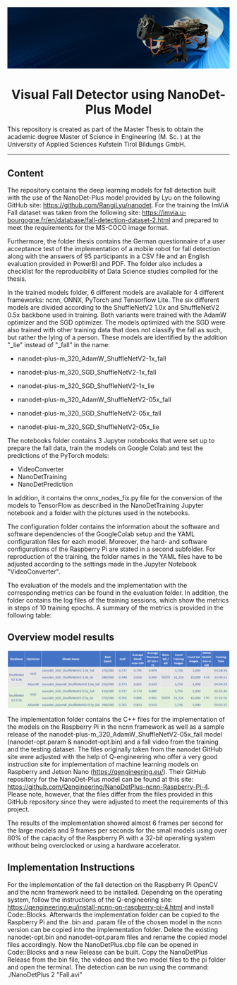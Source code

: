 <div align="center">

<img src="notebooks/pictures/Romeo.png" />

# Visual Fall Detector using NanoDet-Plus Model

</div>

This repository is created as part of the Master Thesis to obtain the academic degree Master of Science in Engineering (M. Sc. ) at the University of Applied Sciences Kufstein Tirol Bildungs GmbH. 

****
## Content

The repository contains the deep learning models for fall detection built with the use of the NanoDet-Plus model provided by Lyu on the following GitHub site: https://github.com/RangiLyu/nanodet. For the training the ImViA Fall dataset was taken from the following site: https://imvia.u-bourgogne.fr/en/database/fall-detection-dataset-2.html and prepared to meet the requirements for the MS-COCO image format.

Furthermore, the folder thesis contains the German questionnaire of a user acceptance test of the implementation of a mobile robot for fall detection along with the answers of 95 participants in a CSV file and an English evaluation provided in PowerBI and PDF. The folder also includes a checklist for the reproducibility of Data Science studies compiled for the thesis.

In the trained models folder, 6 different models are available for 4 different frameworks: ncnn, ONNX, PyTorch and Tensorflow Lite. The six different models are divided according to the ShuffleNetV2 1.0x and ShuffleNetV2 0.5x backbone used in training. Both variants were trained with the AdamW optimizer and the SGD optimizer. The models optimized with the SGD were also trained with other training data that does not classify the fall as such, but rather the lying of a person. These models are identified by the addition "_lie" instead of "_fall" in the name:

*  nanodet-plus-m_320_AdamW_ShuffleNetV2-1x_fall
*  nanodet-plus-m_320_SGD_ShuffleNetV2-1x_fall
*  nanodet-plus-m_320_SGD_ShuffleNetV2-1x_lie

*  nanodet-plus-m_320_AdamW_ShuffleNetV2-05x_fall
*  nanodet-plus-m_320_SGD_ShuffleNetV2-05x_fall
*  nanodet-plus-m_320_SGD_ShuffleNetV2-05x_lie

The notebooks folder contains 3 Jupyter notebooks that were set up to prepare the fall data, train the models on Google Colab and test the predictions of the PyTorch models:

*  VideoConverter
*  NanoDetTraining
*  NanoDetPrediction

In addition, it contains the onnx_nodes_fix.py file for the conversion of the models to TensorFlow as described in the NanoDetTraining Jupyter notebook and a folder with the pictures used in the notebooks.

The configuration folder contains the information about the software and software dependencies of the GoogleColab setup and the YAML configuration files for each model. Moreover, the hard- and software configurations of the Raspberry Pi are stated in a second subfolder. For reproduction of the training, the folder names in the YAML files have to be adjusted according to the settings made in the Jupyter Notebook "VideoConverter".

The evaluation of the models and the implementation with the corresponding metrics can be found in the evaluation folder. In addition, the folder contains the log files of the training sessions, which show the metrics in steps of 10 training epochs. A summary of the metrics is provided in the following table:

## Overview model results
<img src="notebooks/pictures/OverviewResultsModels.png" />

The implementation folder contains the C++ files for the implementation of the models on the Raspberry Pi in the ncnn framework as well as a sample release of the nanodet-plus-m_320_AdamW_ShuffleNetV2-05x_fall model (nanodet-opt.param & nanodet-opt.bin) and a fall video from the training and the testing dataset. The files originally taken from the nanodet GitHub site were adjusted with the help of Q-engineering who offer a very good instruction site for implementation of machine learning models on Raspberry and Jetson Nano (https://qengineering.eu/). Their GitHub repository for the NanoDet-Plus model can be found at this site: https://github.com/Qengineering/NanoDetPlus-ncnn-Raspberry-Pi-4. 
Please note, however, that the files differ from the files provided in this GitHub repository since they were adjusted to meet the requirements of this project.

The results of the implementation showed almost 6 frames per second for the large models and 9 frames per seconds for the small models using over 80% of the capacity of the Raspberry Pi with a 32-bit operating system without being overclocked or using a hardware accelerator.

## Implementation Instructions

For the implementation of the fall detection on the Raspberry Pi OpenCV and the ncnn framework need to be installed. Depending on the operating system, follow the instructions of the Q-engineering site: https://qengineering.eu/install-ncnn-on-raspberry-pi-4.html and install Code::Blocks. Afterwards the implementation folder can be copied to the Raspberry Pi and the .bin and .param file of the chosen model in the ncnn version can be copied into the implementation folder. Delete the existing nanodet-opt.bin and nanodet-opt.param files and rename the copied model files accordingly. Now the NanoDetPlus.cbp file can be opened in Code::Blocks and a new Release can be built. Copy the NanoDetPlus Release from the bin file, the videos and the two model files to the pi folder and open the terminal. The detection can be run using the command: ./NanoDetPlus 2 "Fall.avi"

